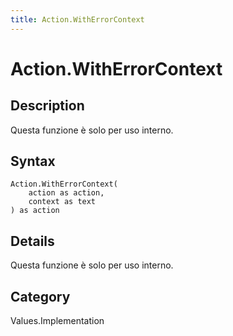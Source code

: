 ```yaml
---
title: Action.WithErrorContext
---
```


# Action.WithErrorContext


## Description

Questa funzione è solo per uso interno.


## Syntax

```powerquery
Action.WithErrorContext(
    action as action,
    context as text
) as action
```


## Details

Questa funzione è solo per uso interno.



## Category
Values.Implementation
